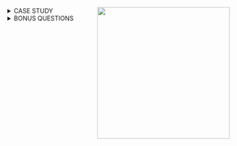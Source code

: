 <a href="https://8weeksqlchallenge.com/case-study-1/"> <img align="right" width="300" height="300" src="https://github.com/ChrisF03/Danny-Ma-SQL-Case-Studies-/blob/main/Solutions/Case%20Study%20%231%20-%20Danny%E2%80%99s%20Diner/1.png"></a>

<details>
<summary>CASE STUDY</summary>

## Introduction
Danny seriously loves Japanese food so in the beginning of 2021, he decides to embark upon a risky venture and opens up a cute little restaurant that sells his 3 favourite foods: sushi, curry and ramen.

Danny’s Diner is in need of your assistance to help the restaurant stay afloat - the restaurant has captured some very basic data from their few months of operation but have no idea how to use their data to help them run the business.

## Problem Statement
Danny wants to use the data to answer a few simple questions about his customers, especially about their visiting patterns, how much money they’ve spent and also which menu items are their favourite. Having this deeper connection with his customers will help him deliver a better and more personalised experience for his loyal customers.

He plans on using these insights to help him decide whether he should expand the existing customer loyalty program - additionally he needs help to generate some basic datasets so his team can easily inspect the data without needing to use SQL.

Danny has provided you with a sample of his overall customer data due to privacy issues - but he hopes that these examples are enough for you to write fully functioning SQL queries to help him answer his questions!

Danny has shared with you 3 key datasets for this case study:

- sales
- menu
- members
    
## Case Study<br>
    
**Schema (PostgreSQL v13)**
```sql
    CREATE SCHEMA dannys_diner;
    SET search_path = dannys_diner;
    
    CREATE TABLE sales (
      "customer_id" VARCHAR(1),
      "order_date" DATE,
      "product_id" INTEGER
    );
    
    INSERT INTO sales
      ("customer_id", "order_date", "product_id")
    VALUES
      ('A', '2021-01-01', '1'),
      ('A', '2021-01-01', '2'),
      ('A', '2021-01-07', '2'),
      ('A', '2021-01-10', '3'),
      ('A', '2021-01-11', '3'),
      ('A', '2021-01-11', '3'),
      ('B', '2021-01-01', '2'),
      ('B', '2021-01-02', '2'),
      ('B', '2021-01-04', '1'),
      ('B', '2021-01-11', '1'),
      ('B', '2021-01-16', '3'),
      ('B', '2021-02-01', '3'),
      ('C', '2021-01-01', '3'),
      ('C', '2021-01-01', '3'),
      ('C', '2021-01-07', '3');
     
    
    CREATE TABLE menu (
      "product_id" INTEGER,
      "product_name" VARCHAR(5),
      "price" INTEGER
    );
    
    INSERT INTO menu
      ("product_id", "product_name", "price")
    VALUES
      ('1', 'sushi', '10'),
      ('2', 'curry', '15'),
      ('3', 'ramen', '12');
      
    
    CREATE TABLE members (
      "customer_id" VARCHAR(1),
      "join_date" DATE
    );
    
    INSERT INTO members
      ("customer_id", "join_date")
    VALUES
      ('A', '2021-01-07'),
      ('B', '2021-01-09');
```
---

**Query #1**<br>
What is the total amount each customer spent at the restaurant?
```sql
    SELECT sales.customer_id, 
    	   SUM(menu.price) as Total_Spent
    FROM dannys_diner.sales
    JOIN dannys_diner.menu ON
    sales.product_id = menu.product_id
    GROUP BY sales.customer_id
    ORDER by sales.customer_id;
```
| customer_id | total_spent |
| ----------- | ----------- |
| A           | 76          |
| B           | 74          |
| C           | 36          |

---
**Query #2** <br>
How many days has each customer visited the restaurant?
```sql
    SELECT customer_id, 
    	   COUNT(DISTINCT order_date) as Total_Days
    FROM dannys_diner.sales
    GROUP BY customer_id
    ORDER BY customer_id;
```
| customer_id | total_days |
| ----------- | ---------- |
| A           | 4          |
| B           | 6          |
| C           | 2          |

---
**Query #3**<br>
What was the first item from the menu purchased by each customer?
```sql
    WITH first_sales AS (
      SELECT sales.customer_id, 
          	 sales.order_date, 
          	 menu.product_name,
          	 DENSE_RANK() OVER (
               PARTITION BY sales.customer_id 
               ORDER BY sales.order_date) AS rank
      FROM dannys_diner.sales
      JOIN dannys_diner.menu ON 
      sales.product_id = menu.product_id
    )
    SELECT customer_id, 
    	   product_name
    FROM first_sales
    WHERE rank = 1
    GROUP BY customer_id, product_name;
```
| customer_id | product_name |
| ----------- | ------------ |
| A           | curry        |
| A           | sushi        |
| B           | curry        |
| C           | ramen        |

---
**Query #4**<br>
What is the most purchased item on the menu and how many times was it purchased by all customers?
```sql
    SELECT menu.product_name,
    	   COUNT(sales.product_id) as Total_Purchased
    FROM dannys_diner.menu
    JOIN dannys_diner.sales ON
    menu.product_id = sales.product_id
    GROUP BY menu.product_name
    ORDER BY Total_Purchased DESC
    LIMIT 1;
```
| product_name | total_purchased |
| ------------ | --------------- |
| ramen        | 8               |

---
**Query #5**<br>
Which item was the most popular for each customer?
```sql
    With most_popular AS (
    SELECT sales.customer_id,
    	   menu.product_name,
           COUNT(sales.product_id) as Total_Purchased,
           DENSE_RANK() OVER (
             PARTITION BY sales.customer_id
             ORDER BY COUNT(sales.product_id) DESC) as rank
    FROM dannys_diner.sales 
    JOIN dannys_diner.menu ON 
    sales.product_id = menu.product_id
    GROUP BY sales.customer_id, menu.product_name
    ORDER BY sales.customer_id
    )
    SELECT customer_id, 
    	   product_name,
           total_purchased
    FROM most_popular 
    WHERE rank = 1;
```
| customer_id | product_name | total_purchased |
| ----------- | ------------ | --------------- |
| A           | ramen        | 3               |
| B           | ramen        | 2               |
| B           | curry        | 2               |
| B           | sushi        | 2               |
| C           | ramen        | 3               |

---
**Query #6**<br>
Which item was purchased first by the customer after they became a member?
```sql
    With first_purchase AS (
    SELECT members.customer_id, 
           sales.product_id, 
           ROW_NUMBER() OVER(
             PARTITION BY members.customer_id 
             ORDER BY sales.order_date) AS row_
    FROM dannys_diner.members
    JOIN dannys_diner.sales ON
    members.customer_id = sales.customer_id AND 
    sales.order_date > members.join_date
    )
    SELECT customer_id,
    	   menu.product_name
    FROM first_purchase 
    JOIN dannys_diner.menu ON
    first_purchase.product_id = menu.product_id
    WHERE row_ = 1 
    GROUP BY customer_id, menu.product_name
    ORDER BY customer_id;
```
| customer_id | product_name |
| ----------- | ------------ |
| A           | ramen        |
| B           | sushi        |

---
**Query #7** <br>
Which item was purchased just before the customer became a member?
```sql
    WITH prior_purchase AS (
    SELECT members.customer_id, 
           sales.product_id, 
      	   DENSE_RANK() OVER (
             PARTITION BY members.customer_id 
             ORDER BY sales.order_date DESC) AS rank
    FROM dannys_diner.members
    JOIN dannys_diner.sales ON
    members.customer_id = sales.customer_id AND
    sales.order_date < members.join_date
    )
    SELECT prior_purchase.customer_id, 
           menu.product_name 
    FROM prior_purchase
    JOIN dannys_diner.menu ON
    prior_purchase.product_id = menu.product_id
    WHERE rank = 1
    ORDER BY prior_purchase.customer_id ASC;
```
| customer_id | product_name |
| ----------- | ------------ |
| A           | sushi        |
| A           | curry        |
| B           | sushi        |

---
**Query #8** <br>
What is the total items and amount spent for each member before they became a member?
```sql
    SELECT sales.customer_id, 
    	   COUNT(sales.product_id) AS total_items, 
           SUM(menu.price) AS total_sales
    FROM dannys_diner.sales
    JOIN dannys_diner.members ON 
    sales.customer_id = members.customer_id AND
    sales.order_date < members.join_date
    JOIN dannys_diner.menu ON
    sales.product_id = menu.product_id
    GROUP BY sales.customer_id
    ORDER BY sales.customer_id;
```
| customer_id | total_items | total_sales |
| ----------- | ----------- | ----------- |
| A           | 2           | 25          |
| B           | 3           | 40          |

---
**Query #9** <br>
If each $1 spent equates to 10 points and sushi has a 2x points multiplier - how many points would each customer have?
```sql
    WITH points_cte AS (
    SELECT menu.product_id, 
           CASE WHEN 
          		product_id = 1 THEN price * 20
              	ELSE price * 10
            	END AS points
    FROM dannys_diner.menu
    )
    SELECT sales.customer_id, 
           SUM(points_cte.points) AS total_points
    FROM dannys_diner.sales
    JOIN points_cte
    ON sales.product_id = points_cte.product_id
    GROUP BY sales.customer_id
    ORDER BY sales.customer_id;
```
| customer_id | total_points |
| ----------- | ------------ |
| A           | 860          |
| B           | 940          |
| C           | 360          |

---
**Query #10** <br>
In the first week after a customer joins the program (including their join date) they earn 2x points on all items, not just sushi - how many points do customer A and B have at the end of January?
```sql
    WITH dates_cte AS (
    SELECT customer_id, 
           join_date, 
           join_date + 6 AS valid_date, 
           DATE_TRUNC('month', '2021-01-31'::DATE)
              + interval '1 month' 
              - interval '1 day' AS last_date
    FROM dannys_diner.members
    )
    SELECT sales.customer_id, 
           SUM(CASE WHEN 
               menu.product_name = 'sushi' THEN 2 * 10 * menu.price
               WHEN sales.order_date BETWEEN 
               dates.join_date AND dates.valid_date 
               THEN 2 * 10 * menu.price
               ELSE 10 * menu.price END) AS points
    FROM dannys_diner.sales
    JOIN dates_cte AS dates ON
    sales.customer_id = dates.customer_id AND
    sales.order_date <= dates.last_date
    JOIN dannys_diner.menu ON
    sales.product_id = menu.product_id
    GROUP BY sales.customer_id;
```
| customer_id | points |
| ----------- | ------ |
| A           | 1370   |
| B           | 820    |
</details>

<details>
<summary>BONUS QUESTIONS</summary>
    
## JOIN ALL THE THINGS
The following questions are related creating basic data tables that Danny and his team can use to quickly derive insights without needing to join the underlying tables using SQL.

Recreate the following table output using the available data:
| customer_id | order_date               | product_name | price | member |
| ----------- | ------------------------ | ------------ | ----- | ------ |
| A           | 2021-01-01               | curry        | 15    | N      |
| A           | 2021-01-01               | sushi        | 10    | N      |
| A           | 2021-01-07               | curry        | 15    | Y      |
| A           | 2021-01-10               | ramen        | 12    | Y      |
| A           | 2021-01-11               | ramen        | 12    | Y      |
| A           | 2021-01-11               | ramen        | 12    | Y      |
| B           | 2021-01-01               | curry        | 15    | N      |
| B           | 2021-01-02               | curry        | 15    | N      |
| B           | 2021-01-04               | sushi        | 10    | N      |
| B           | 2021-01-11               | sushi        | 10    | Y      |
| B           | 2021-01-16               | ramen        | 12    | Y      |
| B           | 2021-02-01               | ramen        | 12    | Y      |
| C           | 2021-01-01               | ramen        | 12    | N      |
| C           | 2021-01-01               | ramen        | 12    | N      |
| C           | 2021-01-07               | ramen        | 12    | N      |
```sql
    SELECT sales.customer_id, 
    	   sales.order_date, 
           menu.product_name,
           menu.price,
           CASE 
           WHEN sales.order_date < members.join_date THEN 'N'
           WHEN sales.order_date >= members.join_date THEN 'Y'
           ELSE 'N'
           END AS member
    FROM dannys_diner.sales 
    JOIN dannys_diner.menu ON
    sales.product_id = menu.product_id
    LEFT JOIN dannys_diner.members ON 
    sales.customer_id = members.customer_id
    ORDER BY members.customer_id, sales.order_date, menu.product_name;
```
| customer_id | order_date               | product_name | price | member |
| ----------- | ------------------------ | ------------ | ----- | ------ |
| A           | 2021-01-01               | curry        | 15    | N      |
| A           | 2021-01-01               | sushi        | 10    | N      |
| A           | 2021-01-07               | curry        | 15    | Y      |
| A           | 2021-01-10               | ramen        | 12    | Y      |
| A           | 2021-01-11               | ramen        | 12    | Y      |
| A           | 2021-01-11               | ramen        | 12    | Y      |
| B           | 2021-01-01               | curry        | 15    | N      |
| B           | 2021-01-02               | curry        | 15    | N      |
| B           | 2021-01-04               | sushi        | 10    | N      |
| B           | 2021-01-11               | sushi        | 10    | Y      |
| B           | 2021-01-16               | ramen        | 12    | Y      |
| B           | 2021-02-01               | ramen        | 12    | Y      |
| C           | 2021-01-01               | ramen        | 12    | N      |
| C           | 2021-01-01               | ramen        | 12    | N      |
| C           | 2021-01-07               | ramen        | 12    | N      |
<br>

## RANK ALL THE THINGS
Danny also requires further information about the ranking of customer products, but he purposely does not need the ranking for non-member purchases so he expects null ranking values for the records when customers are not yet part of the loyalty program.
</details>
